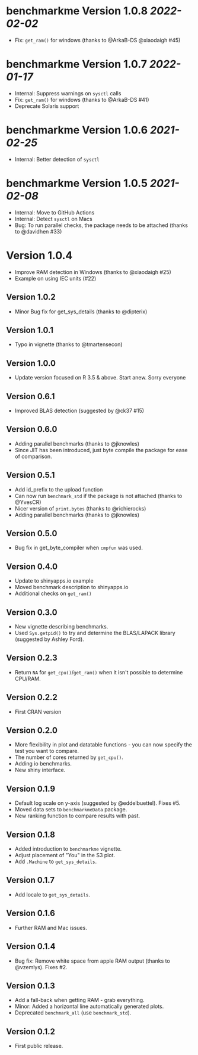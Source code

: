 # benchmarkme Version 1.0.8 _2022-02-02_
  * Fix: `get_ram()` for windows (thanks to @ArkaB-DS @xiaodaigh #45)
  
# benchmarkme Version 1.0.7 _2022-01-17_
  * Internal: Suppress warnings on `sysctl` calls
  * Fix: `get_ram()` for windows (thanks to @ArkaB-DS #41)
  * Deprecate Solaris support

# benchmarkme Version 1.0.6 _2021-02-25_
  * Internal: Better detection of `sysctl`

# benchmarkme Version 1.0.5 _2021-02-08_
  * Internal: Move to GitHub Actions
  * Internal: Detect `sysctl` on Macs
  * Bug: To run parallel checks, the package needs to be attached (thanks to @davidhen #33)

# Version 1.0.4
  * Improve RAM detection in Windows (thanks to @xiaodaigh #25)
  * Example on using IEC units (#22)

## Version 1.0.2
  * Minor Bug fix for get_sys_details (thanks to @dipterix)

## Version 1.0.1
  * Typo in vignette (thanks to @tmartensecon)

## Version 1.0.0
  * Update version focused on R 3.5 & above. Start anew. Sorry everyone

## Version 0.6.1 
  * Improved BLAS detection (suggested by @ck37 #15)

## Version 0.6.0
  * Adding parallel benchmarks (thanks to @jknowles)
  * Since JIT has been introduced, just byte compile the package for ease of comparison.

## Version 0.5.1
  * Add id_prefix to the upload function
  * Can now run `benchmark_std` if the package is not attached (thanks to @YvesCR)
  * Nicer version of `print.bytes` (thanks to @richierocks)
  * Adding parallel benchmarks (thanks to @jknowles)
  
## Version 0.5.0
  * Bug fix in get_byte_compiler when `cmpfun` was used.
  
## Version 0.4.0
  * Update to shinyapps.io example
  * Moved benchmark description to shinyapps.io
  * Additional checks on `get_ram()`

## Version 0.3.0
  * New vignette describing benchmarks.
  * Used `Sys.getpid()` to try and determine the BLAS/LAPACK library (suggested by
  Ashley Ford).

## Version 0.2.3 
  * Return `NA` for `get_cpu()`/`get_ram()` when it isn't possible to determine
  CPU/RAM.
  
## Version 0.2.2
  * First CRAN version
  
## Version 0.2.0
  * More flexibility in plot and datatable functions - you can now specify the test you want to compare.
  * The number of cores returned by `get_cpu()`.
  * Adding io benchmarks.
  * New shiny interface.

## Version 0.1.9
  * Default log scale on y-axis (suggested by @eddelbuettel). Fixes #5.
  * Moved data sets to `benchmarkmeData` package.
  * New ranking function to compare results with past.

## Version 0.1.8
  * Added introduction to `benchmarkme` vignette.
  * Adjust placement of "You" in the S3 plot.
  * Add `.Machine` to `get_sys_details`.

## Version 0.1.7
  * Add locale to `get_sys_details`.

## Version 0.1.6
  * Further RAM and Mac issues.

## Version 0.1.4
  * Bug fix: Remove white space from apple RAM output (thanks to @vzemlys). Fixes #2. 
  
## Version 0.1.3
  * Add a fall-back when getting RAM - grab everything.
  * Minor: Added a horizontal line automatically generated plots.
  * Deprecated `benchmark_all` (use `benchmark_std`).

## Version 0.1.2
  * First public release.
